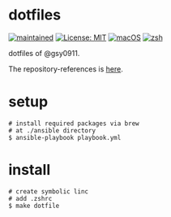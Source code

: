 # dotfiles

[![maintained](https://img.shields.io/maintenance/yes/2023?label=maintained)](https://github.com/gsy0911/dotfiles/commits/main)
[![License: MIT](https://img.shields.io/badge/License-MIT-yellow.svg)](https://opensource.org/licenses/MIT)
[![macOS](https://img.shields.io/badge/macOS_Monterey-13.1-green.svg)]()
[![zsh](https://img.shields.io/badge/shell-zsh-green.svg)]()


dotfiles of @gsy0911.

The repository-references is [here](./REFERENCES.md).



# setup

```
# install required packages via brew
# at ./ansible directory
$ ansible-playbook playbook.yml
```

# install

```
# create symbolic linc
# add .zshrc
$ make dotfile
```
